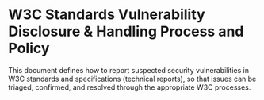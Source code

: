 # W3C Standards Vulnerability Disclosure & Handling Process and Policy

This document defines how to report suspected security vulnerabilities in W3C standards and specifications (technical reports), so that issues can be triaged, confirmed, and resolved through the appropriate W3C processes.

